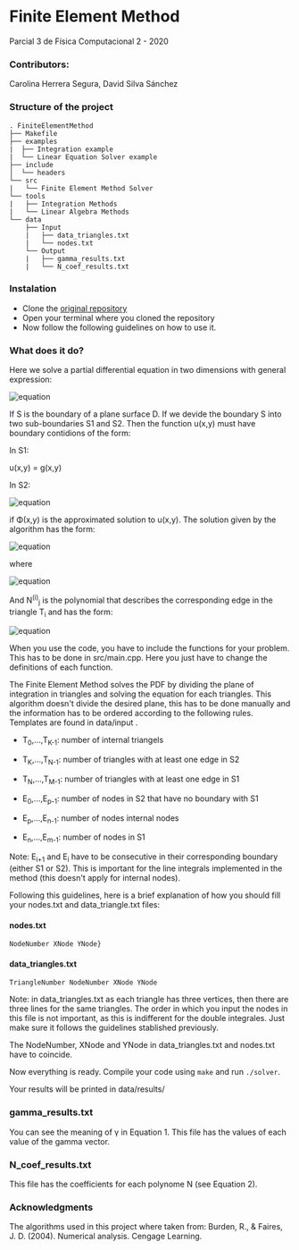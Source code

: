 # Finite Element Method
Parcial 3 de Física Computacional 2 - 2020

### Contributors:
Carolina Herrera Segura, David Silva Sánchez

### Structure of the project
```
. FiniteElementMethod
├── Makefile
├── examples
|  ├── Integration example
|  └── Linear Equation Solver example
├── include
│  └── headers
└── src
|   └── Finite Element Method Solver
└── tools
|   ├── Integration Methods
|   └── Linear Algebra Methods
└── data
    ├── Input
    |   ├── data_triangles.txt
    |   └── nodes.txt
    └── Output    
    |   ├── gamma_results.txt
    |   └── N_coef_results.txt
```

### Instalation

* Clone the [original repository](https://github.com/DavidSS0397/FiniteElementMethod.git)
* Open your terminal where you cloned the repository
* Now follow the following guidelines on how to use it.

### What does it do?

Here we solve a partial differential equation in two dimensions with general expression:

![equation](https://latex.codecogs.com/gif.latex?\frac{\partial}{\partial&space;x}\left(p(x,y)\frac{\partial&space;u}{\partial&space;x}&space;\right)&space;&plus;&space;\frac{\partial}{\partial&space;y}\left(q(x,y)\frac{\partial&space;u}{\partial&space;y}&space;\right)&space;&plus;&space;r(x,y)u(x,y)&space;=&space;f(x,y))

If S is the boundary of a plane surface D. If we devide the boundary S into two sub-boundaries S1 and S2. Then the function u(x,y) must have boundary contidions of the form:

In S1:

u(x,y) = g(x,y)

In S2:

![equation](https://latex.codecogs.com/gif.latex?p(x,y)\frac{\partial&space;u}{\partial&space;x}cos(\theta_1)&plus;q(x,y)\frac{\partial&space;u}{\partial&space;y}cos(\theta_2)&space;&plus;g_1(x,y)u(x,y)&space;=&space;g_2(x,y))

if Φ(x,y) is the approximated solution to u(x,y). The solution given by the algorithm has the form:

![equation](https://latex.codecogs.com/gif.latex?\Phi(x,y)&space;=&space;\sum_{k=0}^{m-1}&space;\gamma_{k}\Phi_k(x,y)&space;\quad&space;(1))

where

![equation](https://latex.codecogs.com/gif.latex?\Phi_k(x,y)&space;=&space;N^{(i)}_j\&space;on\&space;T_i\&space;if\&space;E_k&space;=&space;(x^{(i)}_j,y^{(i)}_j))

And N<sup>(i)</sup><sub>j</sub> is the polynomial that describes the corresponding edge in the triangle T<sub>i</sub> and has the form:

![equation](https://latex.codecogs.com/gif.latex?N^{(i)}_j(x,y)&space;=&space;a^{(i)}_j&space;&plus;&space;b^{(i)}_jx&space;&plus;&space;c^{(i)}_jy&space;\quad&space;(2))

When you use the code, you have to include the functions for your problem. This has to be done in src/main.cpp. Here you just have to change the definitions of each function.

The Finite Element Method solves the PDF by dividing the plane of integration in triangles and solving the equation for each triangles. This algorithm doesn't divide the desired plane, this has to be done manually and the information has to be ordered according to the following rules. Templates are found in data/input .

* T<sub>0</sub>,...,T<sub>K-1</sub>: number of internal triangels
* T<sub>K</sub>,...,T<sub>N-1</sub>: number of triangles with at least one edge in S2
* T<sub>N</sub>,...,T<sub>M-1</sub>: number of triangles with at least one edge in S1

* E<sub>0</sub>,...,E<sub>p-1</sub>: number of nodes in S2 that have no boundary with S1
* E<sub>p</sub>,...,E<sub>n-1</sub>: number of nodes internal nodes
* E<sub>n</sub>,...,E<sub>m-1</sub>: number of nodes in S1

Note: E<sub>i+1</sub> and E<sub>i</sub> have to be consecutive in their corresponding boundary (either S1 or S2). This is important for the line integrals implemented in the method (this doesn't apply for internal nodes).

Following this guidelines, here is a brief explanation of how you should fill your nodes.txt and data_triangle.txt files:

#### nodes.txt
```NodeNumber XNode YNode}```

#### data_triangles.txt
```TriangleNumber NodeNumber XNode YNode```

Note: in data_triangles.txt as each triangle has three vertices, then there are three lines for the same triangles. The order in which you input the nodes in this file is not important, as this is indifferent for the double integrales. Just make sure it follows the guidelines stablished previously. 

The NodeNumber, XNode and YNode in data_triangles.txt and nodes.txt have to coincide.

Now everything is ready. Compile your code using ```make``` and run ```./solver```.

Your results will be printed in data/results/

### gamma_results.txt

You can see the meaning of γ in Equation 1. This file has the values of each value of the gamma vector.

### N_coef_results.txt

This file has the coefficients for each polynome N (see Equation 2).


### Acknowledgments

The algorithms used in this project where taken from:
Burden, R., & Faires, J. D. (2004). Numerical analysis. Cengage Learning.
